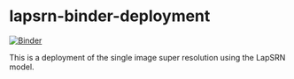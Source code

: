 # lapsrn-binder-deployment

[![Binder](https://mybinder.org/badge_logo.svg)](https://mybinder.org/v2/gh/saty101/lapsrn-binder-deployment/master?filepath=%2Fvoila%2Frender%2Fsuper_resolve.ipynb)

This is a deployment of the single image super resolution using the LapSRN model.
